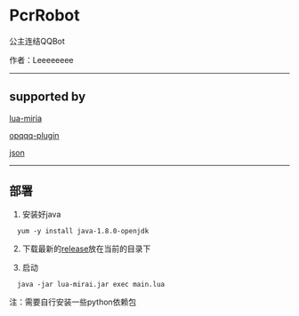 # PcrRobot

公主连结QQBot

作者：Leeeeeeee

---

## supported by 

[lua-miria](https://github.com/only52607/lua-mirai)

[opqqq-plugin](https://github.com/fz6m/opqqq-plugin/tree/pcr)

[json](https://github.com/rxi/json.lua)

---

## 部署

1. 安装好java
  
```
  yum -y install java-1.8.0-openjdk
```

2. 下载最新的[release](https://github.com/only52607/lua-mirai)放在当前的目录下



3. 启动
   
```
  java -jar lua-mirai.jar exec main.lua
```

注：需要自行安装一些python依赖包


